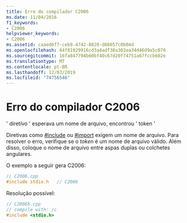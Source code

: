 ```yaml
---
title: Erro do compilador C2006
ms.date: 11/04/2016
f1_keywords:
- C2006
helpviewer_keywords:
- C2006
ms.assetid: caaed6f7-ceb9-4742-8820-d66657c0b04d
ms.openlocfilehash: 64f81929916cd3a4adf38a302ea34d46d9a5c070
ms.sourcegitcommit: 16fa847794b60bf40c67d20f74751a67fccb602e
ms.translationtype: MT
ms.contentlocale: pt-BR
ms.lasthandoff: 12/03/2019
ms.locfileid: "74756546"
---
```

# <a name="compiler-error-c2006"></a>Erro do compilador C2006

' diretivo ' esperava um nome de arquivo, encontrou ' token '

Diretivas como [#include](../../preprocessor/hash-include-directive-c-cpp.md) ou [#import](../../preprocessor/hash-import-directive-cpp.md) exigem um nome de arquivo. Para resolver o erro, verifique se o *token* é um nome de arquivo válido. Além disso, coloque o nome de arquivo entre aspas duplas ou colchetes angulares.

O exemplo a seguir gera C2006:

```cpp
// C2006.cpp
#include stdio.h   // C2006
```

Resolução possível:

```cpp
// C2006b.cpp
// compile with: /c
#include <stdio.h>
```

